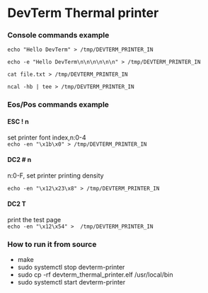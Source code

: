 # DevTerm Thermal printer 

### Console commands example


`echo "Hello DevTerm" > /tmp/DEVTERM_PRINTER_IN`

`echo -e "Hello DevTerm\n\n\n\n\n\n" > /tmp/DEVTERM_PRINTER_IN`

`cat file.txt > /tmp/DEVTERM_PRINTER_IN`

`ncal -hb | tee > /tmp/DEVTERM_PRINTER_IN`

### Eos/Pos commands example


#### ESC ! n  
set printer font index,n:0-4  
`echo -en "\x1b\x0" > /tmp/DEVTERM_PRINTER_IN`


#### DC2 # n   
n:0-F, set printer printing density 

`echo -en "\x12\x23\x8" > /tmp/DEVTERM_PRINTER_IN`

#### DC2 T  
print the test page  
`echo -en "\x12\x54" >  /tmp/DEVTERM_PRINTER_IN`


### How to run it from source

* make  
* sudo systemctl stop devterm-printer   
* sudo cp -rf devterm_thermal_printer.elf /usr/local/bin  
* sudo systemctl start devterm-printer  
